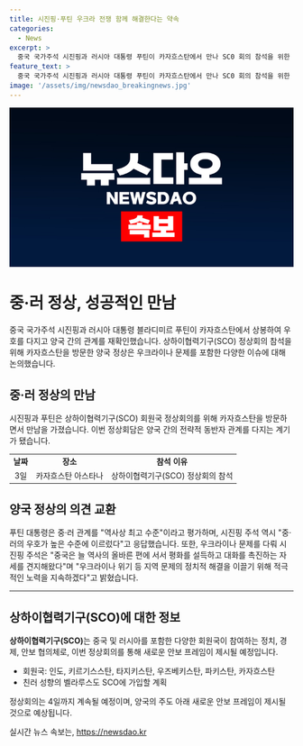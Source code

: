```yaml
---
title: 시진핑·푸틴 우크라 전쟁 함께 해결한다는 약속
categories:
  - News
excerpt: >
  중국 국가주석 시진핑과 러시아 대통령 푸틴이 카자흐스탄에서 만나 SC0 회의 참석을 위한 회담을 가졌다. 러시아와 중국은 양국관계가 최고 수준이라고 밝히며 우크라이나 문제에 대한 입장을 강조했다. SCO 정상회의는 새로운 안보 프레임을 제시할 것으로 보이며, 중·러 회담은 두 나라 주도 아래 SCO가 발전할 것으로 관측된다. (150자)
feature_text: >
  중국 국가주석 시진핑과 러시아 대통령 푸틴이 카자흐스탄에서 만나 SC0 회의 참석을 위한 회담을 가졌다. 러시아와 중국은 양국관계가 최고 수준이라고 밝히며 우크라이나 문제에 대한 입장을 강조했다. SCO 정상회의는 새로운 안보 프레임을 제시할 것으로 보이며, 중·러 회담은 두 나라 주도 아래 SCO가 발전할 것으로 관측된다. (150자)
image: '/assets/img/newsdao_breakingnews.jpg'
---
```


<p><img src="/assets/img/newsdao_breakingnews.jpg" alt="ontimetimes 속보" /></p>

<h1>중·러 정상, 성공적인 만남</h1>

<p data-ke-size="size16">중국 국가주석 시진핑과 러시아 대통령 블라디미르 푸틴이 카자흐스탄에서 상봉하여 우호를 다지고 양국 간의 관계를 재확인했습니다. 상하이협력기구(SCO) 정상회의 참석을 위해 카자흐스탄을 방문한 양국 정상은 우크라이나 문제를 포함한 다양한 이슈에 대해 논의했습니다.</p>

<h2 data-ke-size="size26">중·러 정상의 만남</h2>

<p data-ke-size="size16">시진핑과 푸틴은 상하이협력기구(SCO) 회원국 정상회의를 위해 카자흐스탄을 방문하면서 만남을 가졌습니다. 이번 정상회담은 양국 간의 전략적 동반자 관계를 다지는 계기가 됐습니다.</p>

<table>
    <tr>
        <td style="text-align: center; height: 17px;"><b>날짜</b></td>
        <td style="text-align: center; height: 17px;"><b>장소</b></td>
        <td style="text-align: center; height: 17px;"><b>참석 이유</b></td>
    </tr>
    <tr>
        <td style="text-align: center; height: 17px;">3일</td>
        <td style="text-align: center; height: 17px;">카자흐스탄 아스타나</td>
        <td style="text-align: center; height: 17px;">상하이협력기구(SCO) 정상회의 참석</td>
    </tr>
</table>

<h2 data-ke-size="size26">양국 정상의 의견 교환</h2>

<p data-ke-size="size16">푸틴 대통령은 중·러 관계를 "역사상 최고 수준"이라고 평가하며, 시진핑 주석 역시 "중·러의 우호가 높은 수준에 이르렀다"고 응답했습니다. 또한, 우크라이나 문제를 다뤄 시진핑 주석은 "중국은 늘 역사의 올바른 편에 서서 평화를 설득하고 대화를 촉진하는 자세를 견지해왔다"며 "우크라이나 위기 등 지역 문제의 정치적 해결을 이끌기 위해 적극적인 노력을 지속하겠다"고 밝혔습니다.</p>

<hr>

<h2 data-ke-size="size26">상하이협력기구(SCO)에 대한 정보</h2>

<p data-ke-size="size16"><b>상하이협력기구(SCO)</b>는 중국 및 러시아를 포함한 다양한 회원국이 참여하는 정치, 경제, 안보 협의체로, 이번 정상회의를 통해 새로운 안보 프레임이 제시될 예정입니다.</p>

<ul>
    <li>회원국: 인도, 키르기스스탄, 타지키스탄, 우즈베키스탄, 파키스탄, 카자흐스탄</li>
    <li>친러 성향의 벨라루스도 SCO에 가입할 계획</li>
</ul>

<p data-ke-size="size16">정상회의는 4일까지 계속될 예정이며, 양국의 주도 아래 새로운 안보 프레임이 제시될 것으로 예상됩니다.</p>
실시간 뉴스 속보는, <a href="https://newsdao.kr" rel="dofollow">https://newsdao.kr</a>


